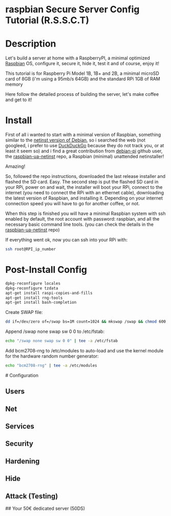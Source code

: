 # raspbian Secure Server Config Tutorial (R.S.S.C.T)

# Description

Let's build a server at home with a RaspberryPI, a minimal optimized [Raspbian](https://www.raspbian.org/) OS, configure it, secure it, hide it, test it and of course, enjoy it!

This tutorial is for Raspberry Pi Model 1B, 1B+ and 2B, a minimal microSD card of 8GB (i'm using a 95mb/s 64GB) and the standard RPi 1GB of RAM memory

Here follow the detailed process of building the server, let's make coffee and get to it!


# Install

First of all i wanted to start with a minimal version of Raspbian, something similar to the [netinst version of Debian](https://www.debian.org/CD/netinst/), so i searched the web (not googleed, i prefer to use [DuckDuckGo](https://duckduckgo.com/) because they do not track you, or at least it seem so) and i find a great contribution from [debian-pi](https://github.com/debian-pi) github user, the [raspbian-ua-netinst](https://github.com/debian-pi/raspbian-ua-netinst) repo, a Raspbian (minimal) unattended netinstaller!

Amazing!

So, followed the repo instructions, downloaded the last release installer and flashed the SD card. Easy.
The second step is put the flashed SD card in your RPi, power on and wait, the installer will boot your RPi, connect to the internet (you need to connect the RPi with an ethernet cable), downloading the latest version of Raspbian, and installing it. Depending on your internet connection speed you will have to go for another coffee, or not.

When this step is finished you will have a minimal Raspbian system with ssh enabled by default, the root account with password: raspbian, and all the necessary basic command line tools. (you can check the details in the [raspbian-ua-netinst](https://github.com/debian-pi/raspbian-ua-netinst) repo)

If everything went ok, now you can ssh into your RPi with:

```bash
ssh root@RPI_ip_number
```

# Post-Install Config

```bash
dpkg-reconfigure locales
dpkg-reconfigure tzdata
apt-get install raspi-copies-and-fills
apt-get install rng-tools
apt-get install bash-completion
```

Create SWAP file:

```bash
dd if=/dev/zero of=/swap bs=1M count=1024 && mkswap /swap && chmod 600 /swap
```

Append /swap none swap sw 0 0 to /etc/fstab:

```bash
echo "/swap none swap sw 0 0" | tee -a /etc/fstab
```

Add bcm2708-rng to /etc/modules to auto-load and use the kernel module for the hardware random number generator:

```bash
echo "bcm2708-rng" | tee -a /etc/modules
```

# Configuration

## Users

## Net

## Services

## Security

## Hardening

## Hide

## Attack (Testing)

## Your 50€ dedicated server (50DS)

